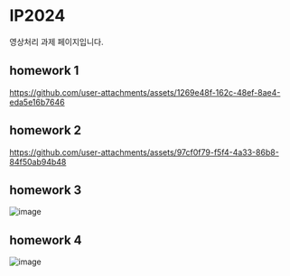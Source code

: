 # IP2024

영상처리 과제 페이지입니다.

## homework 1

https://github.com/user-attachments/assets/1269e48f-162c-48ef-8ae4-eda5e16b7646

##  homework 2




https://github.com/user-attachments/assets/97cf0f79-f5f4-4a33-86b8-84f50ab94b48








## homework 3
![image](https://github.com/user-attachments/assets/fb094b30-dde5-4b7d-b728-56e1a59619a9)


## homework 4
![image](https://github.com/user-attachments/assets/36e3688a-c58d-4e16-97b0-7b41115dfb90)
